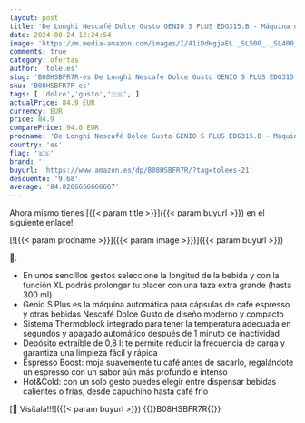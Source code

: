 ```yaml
---
layout: post
title: 'De Longhi Nescafé Dolce Gusto GENIO S PLUS EDG315.B - Máquina de café expreso y otras bebidas automáticas  color negro'
date: 2024-08-24 12:24:54
image: 'https://m.media-amazon.com/images/I/41iDdHgjaEL._SL500_._SL400_.jpg'
comments: true
category: ofertas
author: 'tole.es'
slug: 'B08HSBFR7R-es De Longhi Nescafé Dolce Gusto GENIO S PLUS EDG315.B -...'
sku: 'B08HSBFR7R-es'
tags: [ 'dolce','gusto','🇪🇸', ]
actualPrice: 84.9 EUR
currency: EUR
price: 84.9
comparePrice: 94.0 EUR
prodname: 'De Longhi Nescafé Dolce Gusto GENIO S PLUS EDG315.B - Máquina de café expreso y otras bebidas automáticas  color negro'
country: 'es'
flag: '🇪🇸'
brand: ''
buyurl: 'https://www.amazon.es/dp/B08HSBFR7R/?tag=tolees-21'
descuento: '9.68'
average: '84.8266666666667'
---
```


Ahora mismo tienes [{{< param title >}}]({{< param buyurl >}}) en el siguiente enlace!

[![{{< param prodname >}}]({{< param image >}})]({{< param buyurl >}})

🔎:

- En unos sencillos gestos seleccione la longitud de la bebida y con la función XL podrás prolongar tu placer con una taza extra grande (hasta 300 ml)
- Genio S Plus es la máquina automática para cápsulas de café espresso y otras bebidas Nescafé Dolce Gusto de diseño moderno y compacto
- Sistema Thermoblock integrado para tener la temperatura adecuada en segundos y apagado automático después de 1 minuto de inactividad
- Depósito extraíble de 0,8 l: te permite reducir la frecuencia de carga y garantiza una limpieza fácil y rápida
- Espresso Boost: moja suavemente tu café antes de sacarlo, regalándote un espresso con un sabor aún más profundo e intenso
- Hot&Cold: con un solo gesto puedes elegir entre dispensar bebidas calientes o frías, desde capuchino hasta café frío

[🛒 Visítala!!!]({{< param buyurl >}})
{{<world>}}B08HSBFR7R{{</world>}}
